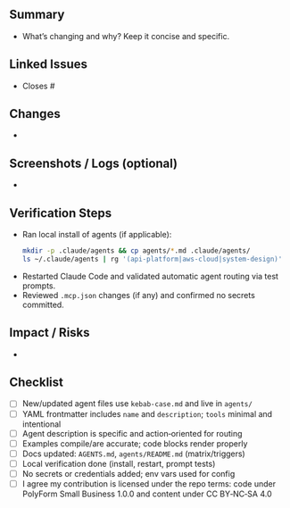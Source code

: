 ## Summary
- What’s changing and why? Keep it concise and specific.

## Linked Issues
- Closes #

## Changes
- 

## Screenshots / Logs (optional)
- 

## Verification Steps
- Ran local install of agents (if applicable):
  ```bash
  mkdir -p .claude/agents && cp agents/*.md .claude/agents/
  ls ~/.claude/agents | rg '(api-platform|aws-cloud|system-design)'
  ```
- Restarted Claude Code and validated automatic agent routing via test prompts.
- Reviewed `.mcp.json` changes (if any) and confirmed no secrets committed.

## Impact / Risks
- 

## Checklist
- [ ] New/updated agent files use `kebab-case.md` and live in `agents/`
- [ ] YAML frontmatter includes `name` and `description`; `tools` minimal and intentional
- [ ] Agent description is specific and action‑oriented for routing
- [ ] Examples compile/are accurate; code blocks render properly
- [ ] Docs updated: `AGENTS.md`, `agents/README.md` (matrix/triggers)
- [ ] Local verification done (install, restart, prompt tests)
- [ ] No secrets or credentials added; env vars used for config
- [ ] I agree my contribution is licensed under the repo terms: code under PolyForm Small Business 1.0.0 and content under CC BY‑NC‑SA 4.0
